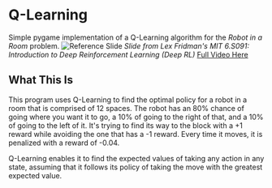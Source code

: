 # Q-Learning
Simple pygame implementation of a Q-Learning algorithm for the *Robot in a Room* problem.
![Reference Slide](https://i.imgur.com/FDIkIPu.png)
*Slide from Lex Fridman's MIT 6.S091: Introduction to Deep Reinforcement Learning (Deep RL)*
[Full Video Here](https://www.youtube.com/watch?v=zR11FLZ-O9M&t=836s)

## What This Is
This program uses Q-Learning to find the optimal policy for a robot in a room that is comprised of 12 spaces. The robot has an 80% chance of going where you want it to go, a 10% of going to the right of that, and a 10% of going to the left of it. It's trying to find its way to the block with a +1 reward while avoiding the one that has a -1 reward. Every time it moves, it is penalized with a reward of -0.04.

Q-Learning enables it to find the expected values of taking any action in any state, assuming that it follows its policy of taking the move with the greatest expected value.
